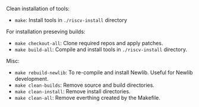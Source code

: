 Clean installation of tools:

- `make`: Install tools in `./riscv-install` directory


For installation preseving builds:

- `make checkout-all`: Clone required repos and apply patches.
- `make build-all`: Compile and install tools in `./riscv-install` directory.


Misc:

- `make rebuild-newlib`: To re-compile and install Newlib. Useful for Newlib development.
- `make clean-builds`: Remove source and build directories.
- `make clean-install`: Remove install directories.
- `make clean-all`: Remove everthing created by the Makefile.
